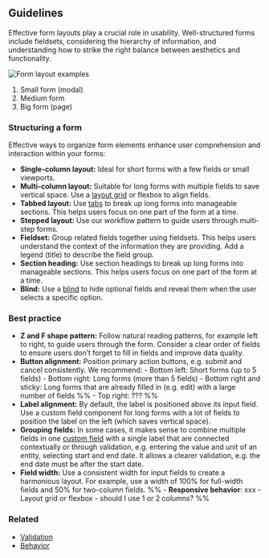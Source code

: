 ## Guidelines

Effective form layouts play a crucial role in usability. Well-structured forms include fieldsets, considering the hierarchy of information, and understanding how to strike the right balance between aesthetics and functionality.

![Form layout examples](https://www.figma.com/design/wEptRgAezDU1z80Cn3eZ0o/iX-Pattern-Illustrations?node-id=3046-516&t=kneyH2DQ9aKpFhdv-4)

1. Small form (modal)
2. Medium form
3. Big form (page)

### Structuring a form

Effective ways to organize form elements enhance user comprehension and interaction within your forms:

- **Single-column layout:** Ideal for short forms with a few fields or small viewports.
- **Multi-column layout:** Suitable for long forms with multiple fields to save vertical space. Use a [layout grid](../layout-grid) or flexbox to align fields.
- **Tabbed layout:** Use [tabs](../tabs) to break up long forms into manageable sections. This helps users focus on one part of the form at a time.
- **Stepped layout:** Use our workflow pattern to guide users through multi-step forms.
- **Fieldset:** Group related fields together using fieldsets. This helps users understand the context of the information they are providing. Add a legend (title) to describe the field group.
- **Section heading:** Use section headings to break up long forms into manageable sections. This helps users focus on one part of the form at a time.
- **Blind:** Use a [blind](../blind) to hide optional fields and reveal them when the user selects a specific option.

### Best practice

- **Z and F shape pattern:** Follow natural reading patterns, for example left to right, to guide users through the form. Consider a clear order of fields to ensure users don’t forget to fill in fields and improve data quality.
- **Button alignment:** Position primary action buttons, e.g. submit and cancel consistently. We recommend: - Bottom left: Short forms (up to 5 fields) - Bottom right: Long forms (more than 5 fields) - Bottom right and sticky: Long forms that are already filled in (e.g. edit) with a large number of fields
  %% - Top right: ??? %%
- **Label alignment:** By default, the label is positioned above its input field. Use a custom field component for long forms with a lot of fields to position the label on the left (which saves vertical space).
- **Grouping fields:** In some cases, it makes sense to combine multiple fields in one [custom field](../custom-field) with a single label that are connected contextually or through validation, e.g. entering the value and unit of an entity, selecting start and end date. It allows a clearer validation, e.g. the end date must be after the start date.
- **Field width:** Use a consistent width for input fields to create a harmonious layout. For example, use a width of 100% for full-width fields and 50% for two-column fields.
  %% - **Responsive behavior**: xxx - Layout grid or flexbox - should I use 1 or 2 columns? %%

### Related

- [Validation](../forms-validation)
- [Behavior](../forms-behavior)
